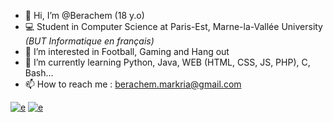 - 👋 Hi, I’m @Berachem (18 y.o)
- 💻 Student in Computer Science at Paris-Est, Marne-la-Vallée University *(BUT Informatique en français)*
- 👀 I’m interested in Football, Gaming and Hang out
- 🌱 I’m currently learning Python, Java, WEB (HTML, CSS, JS, PHP), C, Bash...
- 📫 How to reach me : berachem.markria@gmail.com

[![e](https://img.shields.io/badge/LinkedIn-0077B5?style=for-the-badge&logo=linkedin&logoColor=white)](https://www.linkedin.com/in/berachem-markria/) [![e](https://img.shields.io/badge/Binance-FCD535?style=for-the-badge&logo=binance&logoColor=white)](https://accounts.binance.com/fr/register?ref=186859262)


<!---
Berachem/Berachem is a ✨ special ✨ repository because its `README.md` (this file) appears on your GitHub profile.
You can click the Preview link to take a look at your changes.
--->
